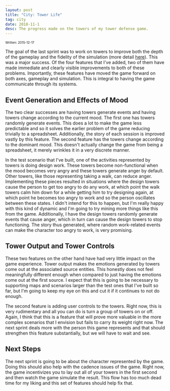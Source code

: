 ```yaml
---
layout: post
title: "City: Tower Life"
tag: city
date: 2018-11-1
desc: The progress made on the towers of my tower defense game.
---
```


<p style="font-size:10px">Written: 2015-12-17


The goal of the last sprint was to work on towers to improve both the depth of the gameplay and the fidelity of the simulation (more detail [here](/blog/city/firstPlayable)). This was a major success. Of the four features that I've added, two of them have made immediate and clearly visible improvements to both of these problems. Importantly, these features have moved the game forward on both axes, gameplay and simulation. This is integral to having the game communicate through its systems.

## Event Generation and Effects of Mood

The two clear successes are having towers generate events and having towers change according to the current mood. The first one has towers randomly generate events. This does a lot to make the game less predictable and so it solves the earlier problem of the game reducing trivially to a spreadsheet. Additionally, the story of each session is improved vastly by this feature. The second feature has the towers change according to the dominant mood. This doesn't actually change the game from being a spreadsheet, it merely wrinkles it in a very discrete manner.


In the test scenario that I've built, one of the activities represented by towers is doing design work. These towers become non-functional when the mood becomes very angry and these towers generate anger by default. Other towers, like those representing taking a walk, can reduce anger. Implementing these pieces resulted in situations where the design towers cause the person to get too angry to do any work, at which point the walk towers calm him down for a while getting him to try designing again, at which point he becomes too angry to work and so the person oscillates between these states. I didn't intend for this to happen, but I'm really happy with this kind of dynamic and I'm going to try mining more things like this from the game. Additionally, I have the design towers randomly generate events that cause anger, which in turn can cause the design towers to stop functioning. The story thus generated, where random work-related events can make the character too angry to work, is very promising.

## Tower Output and Tower Controls

These two features on the other hand have had very little impact on the game experience. Tower output makes the emotions generated by towers come out at the associated source entities. This honestly does not feel meaningfully different enough when compared to just having the emotions come out at the first source. I expect that this is going to be necessary to supporting maps and scenarios larger than the test ones that I've built so far, but I'm going to keep my eye on this and cut it if it continues to not do enough.


The second feature is adding user controls to the towers. Right now, this is very rudimentary and all you can do is turn a group of towers on or off. Again, I think that this is a feature that will prove more valuable in the more complex scenarios that I envision but fails to carry its weight right now. The next sprint deals more with the person this game represents and that should strengthen this feature substantially, but we will have to wait and see.

## Next Steps

The next sprint is going to be about the character represented by the game. Doing this should also help with the cadence issues of the game. Right now, the game incentivizes you to lay out all of your towers in the first second and then watch the game simulate the result. This flow has too much dead time for my liking and this set of features should help fix that.

